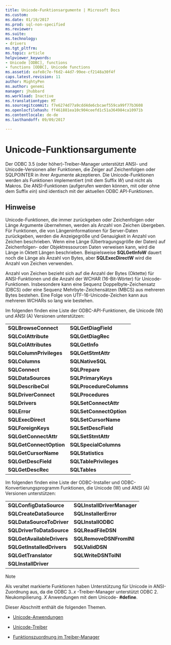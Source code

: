 ```yaml
---
title: Unicode-Funktionsargumente | Microsoft Docs
ms.custom: 
ms.date: 01/19/2017
ms.prod: sql-non-specified
ms.reviewer: 
ms.suite: 
ms.technology:
- drivers
ms.tgt_pltfrm: 
ms.topic: article
helpviewer_keywords:
- Unicode [ODBC], functions
- functions [ODBC], Unicode functions
ms.assetid: eafe8c7e-f6d2-44d7-99ee-cf2148a30f4f
caps.latest.revision: 11
author: MightyPen
ms.author: genemi
manager: jhubbard
ms.workload: Inactive
ms.translationtype: MT
ms.sourcegitcommit: f7e6274d77a9cdd4de6cbcaef559ca99f77b3608
ms.openlocfilehash: ff461881ea10c904ceefd1c51a364984ca10971b
ms.contentlocale: de-de
ms.lasthandoff: 09/09/2017

---
```

# <a name="unicode-function-arguments"></a>Unicode-Funktionsargumente
Der ODBC 3.5 (oder höher)-Treiber-Manager unterstützt ANSI- und Unicode-Versionen aller Funktionen, die Zeiger auf Zeichenfolgen oder SQLPOINTER in ihrer Argumente akzeptieren. Die Unicode-Funktionen werden als Funktionen implementiert (mit dem Suffix *W*) und nicht als Makros. Die ANSI-Funktionen (aufgerufen werden können, mit oder ohne dem Suffix *ein*) sind identisch mit der aktuellen ODBC API-Funktionen.  
  
## <a name="remarks"></a>Hinweise  
 Unicode-Funktionen, die immer zurückgeben oder Zeichenfolgen oder Länge Argumente übernehmen, werden als Anzahl von Zeichen übergeben. Für Funktionen, die von Längeninformationen für Server-Daten zurückgeben, werden die Anzeigegröße und Genauigkeit in Anzahl von Zeichen beschrieben. Wenn eine Länge (Übertragungsgröße der Daten) auf Zeichenfolgen- oder Objektressourcen Daten verweisen kann, wird die Länge in Oktett Längen beschrieben. Beispielsweise **SQLGetInfoW** dauert noch die Länge als Anzahl von Bytes, aber **SQLExecDirectW** wird die Anzahl von Zeichen verwenden.  
  
 Anzahl von Zeichen bezieht sich auf die Anzahl der Bytes (Oktette) für ANSI-Funktionen und die Anzahl der WCHAR (16-Bit-Wörter) für Unicode-Funktionen. Insbesondere kann eine Sequenz Doppelbyte-Zeichensatz (DBCS) oder eine Sequenz Mehrbyte-Zeichensätzen (MBCS) aus mehreren Bytes bestehen. Eine Folge von UTF-16-Unicode-Zeichen kann aus mehreren WCHARs so lang wie bestehen.  
  
 Im folgenden finden eine Liste der ODBC-API-Funktionen, die Unicode (W) und ANSI (A) Versionen unterstützen:  
  
|||  
|-|-|  
|**SQLBrowseConnect**|**SQLGetDiagField**|  
|**SQLColAttribute**|**SQLGetDiagRec**|  
|**SQLColAttributes**|**SQLGetInfo**|  
|**SQLColumnPrivileges**|**SQLGetStmtAttr**|  
|**SQLColumns**|**SQLNativeSQL**|  
|**SQLConnect**|**SQLPrepare**|  
|**SQLDataSources**|**SQLPrimaryKeys**|  
|**SQLDescribeCol**|**SQLProcedureColumns**|  
|**SQLDriverConnect**|**SQLProcedures**|  
|**SQLDrivers**|**SQLSetConnectAttr**|  
|**SQLError**|**SQLSetConnectOption**|  
|**SQLExecDirect**|**SQLSetCursorName**|  
|**SQLForeignKeys**|**SQLSetDescField**|  
|**SQLGetConnectAttr**|**SQLSetStmtAttr**|  
|**SQLGetConnectOption**|**SQLSpecialColumns**|  
|**SQLGetCursorName**|**SQLStatistics**|  
|**SQLGetDescField**|**SQLTablePrivileges**|  
|**SQLGetDescRec**|**SQLTables**|  
  
 Im folgenden finden eine Liste der ODBC-Installer und ODBC-Konvertierungsprogramm Funktionen, die Unicode (W) und ANSI (A) Versionen unterstützen:  
  
|||  
|-|-|  
|**SQLConfigDataSource**|**SQLInstallDriverManager**|  
|**SQLCreateDataSource**|**SQLInstallerError**|  
|**SQLDataSourceToDriver**|**SQLInstallODBC**|  
|**SQLDriverToDataSource**|**SQLReadFileDSN**|  
|**SQLGetAvailableDrivers**|**SQLRemoveDSNFromINI**|  
|**SQLGetInstalledDrivers**|**SQLValidDSN**|  
|**SQLGetTranslator**|**SQLWriteDSNToINI**|  
|**SQLInstallDriver**||  
  
> [!NOTE]  
>  Als veraltet markierte Funktionen haben Unterstützung für Unicode in ANSI-Zuordnung aus, da die ODBC 3.*.x* -Treiber-Manager unterstützt ODBC 2. Neukompilierung. *X* Anwendungen mit dem Unicode- **#define**.  
  
 Dieser Abschnitt enthält die folgenden Themen.  
  
-   [Unicode-Anwendungen](../../../odbc/reference/develop-app/unicode-applications.md)  
  
-   [Unicode-Treiber](../../../odbc/reference/develop-app/unicode-drivers.md)  
  
-   [Funktionszuordnung im Treiber-Manager](../../../odbc/reference/develop-app/function-mapping-in-the-driver-manager.md)

